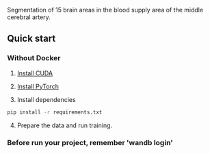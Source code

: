 Segmentation of 15 brain areas in the blood supply area of the middle cerebral artery.
## Quick start

### Without Docker

1. [Install CUDA](https://developer.nvidia.com/cuda-downloads)

2. [Install PyTorch](https://pytorch.org/get-started/locally/)

3. Install dependencies
```bash
pip install -r requirements.txt
```

4. Prepare the data and run training.
### Before run your project, remember 'wandb login'

